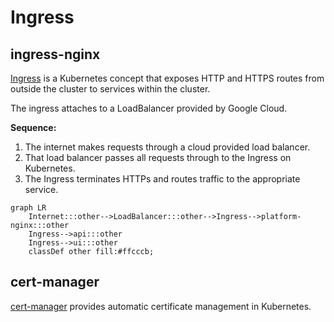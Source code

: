 # Ingress

## ingress-nginx

[Ingress](https://kubernetes.io/docs/concepts/services-networking/ingress/#what-is-ingress) is a Kubernetes concept that exposes HTTP and HTTPS routes from outside the cluster to services within the cluster.

The ingress attaches to a LoadBalancer provided by Google Cloud.

**Sequence:**

1) The internet makes requests through a cloud provided load balancer.
2) That load balancer passes all requests through to the Ingress on Kubernetes.
3) The Ingress terminates HTTPs and routes traffic to the appropriate service.

```mermaid
graph LR
    Internet:::other-->LoadBalancer:::other-->Ingress-->platform-nginx:::other
    Ingress-->api:::other
    Ingress-->ui:::other
    classDef other fill:#ffcccb;
```

## cert-manager

[cert-manager](https://cert-manager.io/) provides automatic certificate management in Kubernetes.